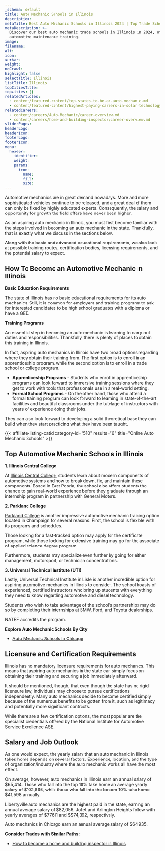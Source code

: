 ```yaml
---
_schema: default
title: Auto Mechanic Schools in Illinois
description:
metaTitle: Best Auto Mechanic Schools in Illinois 2024 | Top Trade Schools
metaDescription: >-
  Discover our best auto mechanic trade schools in Illinois in 2024, offering
  automotive maintenance training.
image:
filename:
alt:
icon:
author:
weight:
noCrawl:
highlight: false
selectTitle: Illinois
listTitle: Illinois
topCitiesTitle:
topCities: []
relatedArticles:
  - content/featured-content/top-states-to-be-an-auto-mechanic.md
  - content/featured-content/highest-paying-careers-in-solar-technology.md
relatedCareers:
  - content/careers/Auto-Mechanic/career-overview.md
  - content/careers/home-and-building-inspector/career-overview.md
sliderPages:
headerLogo:
headerIcon:
footerLogo:
footerIcon:
menu:
  header:
    identifier:
    weight:
    params:
      icon:
        name:
        fill:
        size:
---
```

Automotive mechanics are in great demand nowadays. More and more sophisticated vehicles continue to be released, and a great deal of them can only be fixed by highly educated experts. Consequently, the salary and opportunity for growth the field offers have never been higher.

As an aspiring auto mechanic in Illinois, you must first become familiar with the steps involved in becoming an auto mechanic in the state. Thankfully, that is exactly what we discuss in the sections below.

Along with the basic and advanced educational requirements, we also look at possible training routes, certification bodies, licensing requirements, and the potential salary to expect.

## **How To Become an Automotive Mechanic in Illinois**

**Basic Education Requirements**

The state of Illinois has no basic educational requirements for its auto mechanics. Still, it is common for employers and training programs to ask for interested candidates to be high school graduates with a diploma or have a GED.

**Training Programs**

An essential step in becoming an auto mechanic is learning to carry out duties and responsibilities. Thankfully, there is plenty of places to obtain this training in Illinois.

In fact, aspiring auto mechanics in Illinois have two broad options regarding where they obtain their training from. The first option is to enroll in an apprenticeship program, while the second option is to enroll in a trade school or college program.

* **Apprenticeship Programs** - Students who enroll in apprenticeship programs can look forward to immersive training sessions where they get to work with tools that professionals use in a real-world setting.
* **Formal School Programs** - On the other hand, those who attend a formal training program can look forward to learning in state-of-the-art facilities and beautiful classrooms under the tutelage of instructors with years of experience doing their jobs.

They can also look forward to developing a solid theoretical base they can build when they start practicing what they have been taught.

{{< affiliate-listing-catid category-id="510" results="6" title="Online Auto Mechanic Schools" >}}

## **Top Automotive Mechanic Schools in Illinois**

**1\. Illinois Central College**

At [Illinois Central College](https://icc.edu/), students learn about modern components of automotive systems and how to break down, fix, and maintain these components. Based in East Peoria, the school also offers students the chance to gain real-world experience before they graduate through an internship program in partnership with General Motors.

**2\. Parkland College**

[Parkland College](https://www.parkland.edu/) is another impressive automotive mechanic training option located in Champaign for several reasons. First, the school is flexible with its programs and schedules.

Those looking for a fast-tracked option may apply for the certificate program, while those looking for extensive training may go for the associate of applied science degree program.

Furthermore, students may specialize even further by going for either management, motorsport, or technician concentrations.

**3\. Universal Technical Institute (UTI)**

Lastly, Universal Technical Institute in Lisle is another incredible option for aspiring automotive mechanics in Illinois to consider. The school boasts of experienced, certified instructors who bring up students with everything they need to know regarding automotive and diesel technology.

Students who wish to take advantage of the school's partnerships may do so by completing their internships at BMW, Ford, and Toyota dealerships.

NATEF accredits the program.

**Explore Auto Mechanic Schools By City**

* [Auto Mechanic Schools in Chicago](https://toptradeschools.com/near-you/auto-mechanic/illinois/chicago/)

## **Licensure and Certification Requirements**

Illinois has no mandatory licensure requirements for auto mechanics. This means that aspiring auto mechanics in the state can simply focus on obtaining their training and securing a job immediately afterward.

It should be mentioned, though, that even though the state has no rigid licensure law, individuals may choose to pursue certifications independently. Many auto mechanics decide to become certified simply because of the numerous benefits to be gotten from it, such as legitimacy and potentially more significant contracts.

While there are a few certification options, the most popular are the specialist credentials offered by the National Institute for Automotive Service Excellence ASE.

## **Salary and Job Outlook**

As one would expect, the yearly salary that an auto mechanic in Illinois takes home depends on several factors. Experience, location, and the type of organization/industry where the auto mechanic works all have the most effect.

On average, however, auto mechanics in Illinois earn an annual salary of $65,414. Those who fall into the top 10% take home an average yearly salary of $102,865, while those who fall into the bottom 10% take home $41,598 annually.

Libertyville auto mechanics are the highest paid in the state, earning an annual average salary of $82,056. Joliet and Arlington Heights follow with yearly averages of $77611 and $$74,392, respectively.

Auto mechanics in Chicago earn an annual average salary of $64,935.

**Consider Trades with Similar Paths:**

* [How to become a home and building inspector in Illinois](https://toptradeschools.com/near-you/home-and-building-inspector/illinois/)